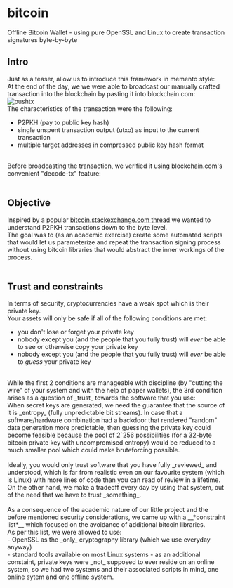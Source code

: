 # bitcoin
Offline Bitcoin Wallet - using pure OpenSSL and Linux to create transaction signatures byte-by-byte 

## Intro

Just as a teaser, allow us to introduce this framework in memento style:<br/>
At the end of the day, we we were able to broadcast our manually crafted transaction into the blockchain by pasting it into blockchain.com:<br/>
![pushtx](/images/blockchain.com-pushtx.png)
<br/>
The characteristics of the transaction were the following:<br/>
- P2PKH (pay to public key hash)
- single unspent transaction output (utxo) as input to the current transaction
- multiple target addresses in compressed public key hash format
<br/>
Before broadcasting the transaction, we verified it using blockchain.com's convenient "decode-tx" feature:<br/>
<br/>

## Objective

Inspired by a popular [bitcoin.stackexchange.com thread](https://bitcoin.stackexchange.com/questions/32628/redeeming-a-raw-transaction-step-by-step-example-required) we wanted to understand P2PKH transactions down to the byte level.<br/>
The goal was to (as an academic exercise) create some automated scripts that would let us parameterize and repeat the transaction signing process without using bitcoin libraries that would abstract the inner workings of the process.<br/>
<br/>
## Trust and constraints

In terms of security, cryptocurrencies have a weak spot which is their private key.<br/>
Your assets will only be safe if all of the following conditions are met:<br/>
- you don't lose or forget your private key
- nobody except you (and the people that you fully trust) will _ever_ be able to see or otherwise copy your private key
- nobody except you (and the people that you fully trust) will _ever_ be able to _guess_ your private key
<br/>
While the first 2 conditions are manageable with discipline (by "cutting the wire" of your system and with the help of paper wallets), the 3rd condition arises as a question of _trust_ towards the software that you use:<br/>
When secret keys are generated, we need the guarantee that the source of it is _entropy_ (fully unpredictable bit streams). In case that a software/hardware combination had a backdoor that rendered "random" data generation more predictable, then guessing the private key could become feasible because the pool of 2ˆ256 possibilities (for a 32-byte bitcoin private key with uncompromised entropy) would be reduced to a much smaller pool which could make bruteforcing possible.<br/>
<br/>
Ideally, you would only trust software that you have fully _reviewed_ and understood, which is far from realistic even on our favourite system (which is Linux) with more lines of code than you can read of review in a lifetime. On the other hand, we make a tradeoff every day by using that system, out of the need that we have to trust _something_.<br/>
<br/>
As a consequence of the academic nature of our little project and the before mentioned security considerations, we came up with a __*constraint list*__ which focused on the avoidance of additional bitcoin libraries.<br/>
As per this list, we were allowed to use:<br/>
- OpenSSL as the _only_ cryptography library (which we use everyday anyway)<br/>
- standard tools available on most Linux systems
- as an additional constaint, private keys were _not_ supposed to ever reside on an online system, so we had two systems and their associated scripts in mind, one online sytem and one offline system.<br/>


